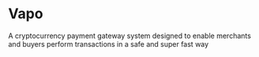 # Vapo
A cryptocurrency payment gateway system designed to enable merchants and buyers perform transactions in a safe and super fast way
